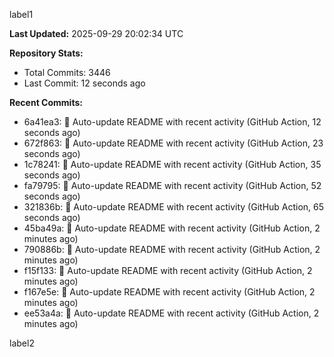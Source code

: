 
label1 
<!-- ACTIVITY_START -->
**Last Updated:** 2025-09-29 20:02:34 UTC

**Repository Stats:**
- Total Commits: 3446
- Last Commit: 12 seconds ago

**Recent Commits:**
- 6a41ea3: 🤖 Auto-update README with recent activity (GitHub Action, 12 seconds ago)
- 672f863: 🤖 Auto-update README with recent activity (GitHub Action, 23 seconds ago)
- 1c78241: 🤖 Auto-update README with recent activity (GitHub Action, 35 seconds ago)
- fa79795: 🤖 Auto-update README with recent activity (GitHub Action, 52 seconds ago)
- 321836b: 🤖 Auto-update README with recent activity (GitHub Action, 65 seconds ago)
- 45ba49a: 🤖 Auto-update README with recent activity (GitHub Action, 2 minutes ago)
- 790886b: 🤖 Auto-update README with recent activity (GitHub Action, 2 minutes ago)
- f15f133: 🤖 Auto-update README with recent activity (GitHub Action, 2 minutes ago)
- f167e5e: 🤖 Auto-update README with recent activity (GitHub Action, 2 minutes ago)
- ee53a4a: 🤖 Auto-update README with recent activity (GitHub Action, 2 minutes ago)
<!-- ACTIVITY_END -->

label2
